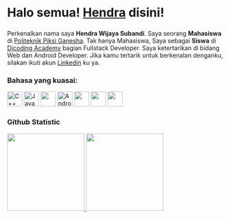 # Halo semua! [Hendra](https://www.linkedin.com/in/hendra-wijaya-subandi-835501221/) disini!

### 
Perkenalkan nama saya **Hendra Wijaya Subandi**.
Saya seorang **Mahasiswa** di [Politeknik Piksi Ganesha](https://www.piksi.ac.id/).
Tak hanya Mahasiswa, Saya sebagai **Siswa** di [Dicoding Academy](htts://dicoding.com/) bagian Fullstack Developer.
Saya ketertarikan di bidang Web dan Android Developer.
Jika kamu tertarik untuk berkenalan denganku, silakan ikuti akun [Linkedin](https://www.linkedin.com/in/hendra-wijaya-subandi-835501221/) ku ya.

<!-- <img align="right" height="250" width="375" alt="" src="https://c.tenor.com/2uyENRmiUt0AAAAC/coding.gif" /> -->
<!-- <img style="border-radius: 10px !important;" align="right" height="100%" alt="" src="https://c.tenor.com/qJ5evVs-_uUAAAAC/coding.gif"/> -->

### Bahasa yang kuasai:

<div class="skills">
    <img height="35" src="https://img.icons8.com/color/48/000000/c-plus-plus-logo.png" alt="C++"/>
    <img height="35" src="https://img.icons8.com/color/48/000000/java-coffee-cup-logo--v2.png" alt="Java"/>
    <img height="35" src="https://img.icons8.com/color/48/000000/javascript--v1.png"/>
    <img height="35" src="https://img.icons8.com/color/48/000000/android-studio--v2.png" alt="Android Studio"/>
    <img height="35" src="https://img.icons8.com/color/48/000000/html-5--v1.png"/>
    <img height="35" src="https://img.icons8.com/color/48/000000/css3.png"/>
    <img height="35" src="https://img.icons8.com/color/48/000000/mysql-logo.png"/>
</div>

### Github Statistic
<p align="left">
<a href="https://github.com/hendrawijayasubandi">
  <img height="180em" src="https://github-readme-stats-eight-theta.vercel.app/api?username=hendrawijayasubandi&show_icons=true&theme=algolia&include_all_commits=true&count_private=true"/>
  <img height="180em" src="https://github-readme-stats-eight-theta.vercel.app/api/top-langs/?username=hendrawijayasubandi&layout=compact&langs_count=8&theme=algolia"/>
</a>
</p>
